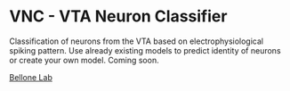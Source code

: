 # VNC - VTA Neuron Classifier
Classification of neurons from the VTA based on electrophysiological spiking pattern. Use already existing models to predict identity of neurons or create your own model.
Coming soon.

[Bellone Lab](https://www.unige.ch/medecine/neuf/en/research/grecherche/camilla-bellone/)
